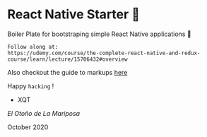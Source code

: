 # React Native Starter 🥳 

Boiler Plate for bootstraping simple React Native applications 🚀 

```
Follow along at:
https://udemy.com/course/the-complete-react-native-and-redux-course/learn/lecture/15706432#overview 
```

Also checkout the guide to markups [here](https://guides.github.com/features/mastering-markdown/)

Happy `hacking` !

- XQT

*El Otoño de La Mariposa*

October 2020
